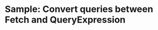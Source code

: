 # Sample: Convert queries between Fetch and QueryExpression

<!-- needs supporting conceptual content -->